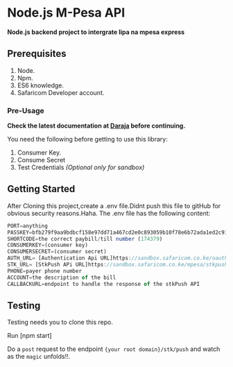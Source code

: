 # Node.js M-Pesa API
**Node.js backend project to intergrate lipa na mpesa express**

## Prerequisites
1. Node.
2. Npm.
3. ES6 knowledge.
4. Safaricom Developer account.

### Pre-Usage

**Check the latest documentation at [Daraja](https://developer.safaricom.co.ke/home) before continuing.**

You need the following before getting to use this library:
1. Consumer Key.
2. Consume Secret
3. Test Credentials *(Optional only for sandbox)*

## Getting Started
After Cloning this project,create a .env file.Didnt push this file to gitHub for obvious security reasons.Haha.
The .env file has the following content: 

````js
PORT=anything
PASSKEY=bfb279f9aa9bdbcf158e97dd71a467cd2e0c893059b10f78e6b72ada1ed2c919
SHORTCODE=the correct paybill/till number (174379)
CONSUMERKEY=(consumer key)
CONSUMERSECRET=(consumer secret)
AUTH_URL= [Authentication Api URL]https://sandbox.safaricom.co.ke/oauth/v1/generate?grant_type=client_credentials
STK_URL= [StkPush APi URL]https://sandbox.safaricom.co.ke/mpesa/stkpush/v1/processrequest
PHONE=payer phone number
ACCOUNT=the description of the bill 
CALLBACKURL=endpoint to handle the response of the stkPush API
````
## Testing
Testing needs you to clone this repo.

Run [npm start]

Do a ``post`` request to the endpoint `{your root domain}/stk/push` and watch as the ````magic```` unfolds!!.

